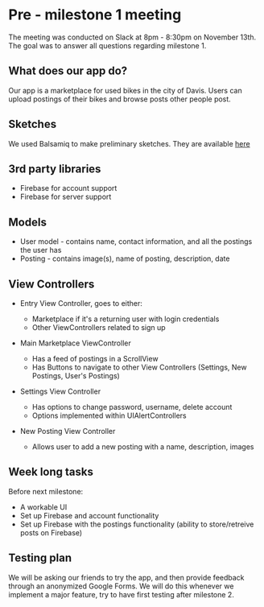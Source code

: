 # Pre - milestone 1 meeting
The meeting was conducted on Slack at 8pm - 8:30pm on November 13th. The goal was to
answer all questions regarding milestone 1.

## What does our app do?
Our app is a marketplace for used bikes in the city of Davis. Users can upload
postings of their bikes and browse posts other people post.

## Sketches
We used Balsamiq to make preliminary sketches. They are available
[here](https://github.com/ECS189E/project-f19-tigers/blob/master/meeting_notes/view-mockup.pdf)

## 3rd party libraries
* Firebase for account support
* Firebase for server support

## Models
* User model - contains name, contact information, and all the postings the user has
* Posting - contains image(s), name of posting, description, date

## View Controllers
* Entry View Controller, goes to either:  
  * Marketplace if it's a returning user with login credentials
  * Other ViewControllers related to sign up

* Main Marketplace ViewController
  * Has a feed of postings in a ScrollView
  * Has Buttons to navigate to other View Controllers (Settings, New Postings, User's Postings)

* Settings View Controller
  * Has options to change password, username, delete account
  * Options implemented within UIAlertControllers

* New Posting View Controller
  * Allows user to add a new posting with a name, description, images

## Week long tasks
Before next milestone:  
* A workable UI
* Set up Firebase and account functionality
* Set up Firebase with the postings functionality (ability to store/retreive posts on Firebase)

## Testing plan
We will be asking our friends to try the app, and then provide feedback through
an anonymized Google Forms. We will do this whenever we implement a major feature,
try to have first testing after milestone 2.
